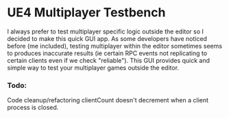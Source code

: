 # UE4 Multiplayer Testbench
I always prefer to test multiplayer specific logic outside the editor so I decided to make this quick GUI app. As some developers have noticed before (me included), testing multiplayer within the editor sometimes seems to produces inaccurate results (ie certain RPC events not replicating to certain clients even if we check "reliable").
This GUI provides quick and simple way to test your multiplayer games outside the editor.

### Todo:
Code cleanup/refactoring
clientCount doesn't decrement when a client process is closed.
